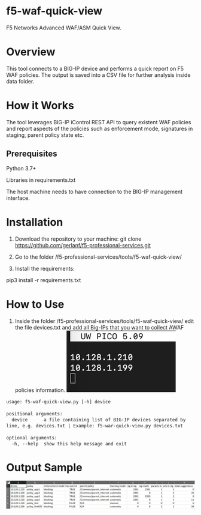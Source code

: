 # f5-waf-quick-view
F5 Networks Advanced WAF/ASM Quick View.

# Overview

This tool connects to a BIG-IP device and performs a quick report on F5 WAF policies. The output is saved into a CSV file for further analysis inside data folder.

# How it Works

The tool leverages BIG-IP iControl REST API to query existent WAF policies and report aspects of the policies such as enforcement mode, signatures in staging, parent policy state etc.

## Prerequisites

Python 3.7+

Libraries in requirements.txt

The host machine needs to have connection to the BIG-IP management interface.

# Installation
1. Download the repository to your machine:
  git clone https://github.com/gerlanf/f5-professional-services.git

2. Go to the folder /f5-professional-services/tools/f5-waf-quick-view/

3. Install the requirements:

  pip3 install -r requirements.txt

# How to Use

1. Inside the folder /f5-professional-services/tools/f5-waf-quick-view/ edit the file devices.txt and add all Big-IPs that you want to collect AWAF policies information. 
![Alt text](pico.png?raw=true "devices.txt")

```
usage: f5-waf-quick-view.py [-h] device

positional arguments:
  device      a file containing list of BIG-IP devices separated by line, e.g. devices.txt | Example: f5-war-quick-view.py devices.txt

optional arguments:
  -h, --help  show this help message and exit

```

# Output Sample

![Alt text](csv.JPG?raw=true "f5-waf-quick-view")
